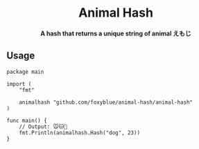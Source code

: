 <h1 align="center">
    Animal Hash
</h1>

<h4 align="center">
    A hash that returns a unique string of animal えもじ
</h4>

## Usage

```golang
package main

import (
	"fmt"

	animalhash "github.com/foxyblue/animal-hash/animal-hash"
)

func main() {
	// Output: 🐭🐱🐹
	fmt.Println(animalhash.Hash("dog", 23))
}
```

